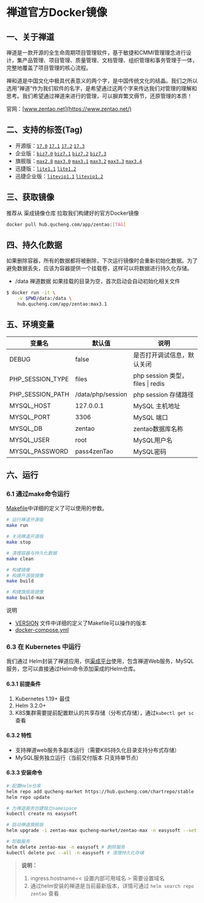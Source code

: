 # 禅道官方Docker镜像

## 一、关于禅道

禅道是一款开源的全生命周期项目管理软件，基于敏捷和CMMI管理理念进行设计，集产品管理、项目管理、质量管理、文档管理、组织管理和事务管理于一体，完整地覆盖了项目管理的核心流程。

禅和道是中国文化中极具代表意义的两个字，是中国传统文化的结晶。我们之所以选用“禅道”作为我们软件的名字，是希望通过这两个字来传达我们对管理的理解和思考。我们希望通过禅道来进行的管理，可以摒弃繁文缛节，还原管理的本质！

官网：[www.zentao.net](https://www.zentao.net/)

## 二、支持的标签(Tag)

- 开源版：[`17.0`](https://www.zentao.net/download/zentaopms17.0-80931.html) [`17.1`](https://www.zentao.net/download/zentaopms17.1-80973.html) [`17.2`](https://www.zentao.net/dynamic/zentaopms17.2-81021.html) [`17.3`](https://www.zentao.net/download/zentaopms17.3-81058.html)
- 企业版：[`biz7.0`](https://www.zentao.net/download/zentaopms.biz7.0-80932.html) [`biz7.1`](https://www.zentao.net/download/zentaopms.biz7.1-80974.html) [`biz7.2`](https://www.zentao.net/dynamic/zentaopms.biz7.2-81022.html) [`biz7.3`](https://www.zentao.net/download/zentaopms.biz7.3-81060.html)
- 旗舰版：[`max2.8`](https://www.zentao.net/dynamic/max2.8-80508.html) [`max3.0`](https://www.zentao.net/download/max3.0-80658.html) [`max3.1`](https://www.zentao.net/download/max3.1-80933.html) [`max3.2`](https://www.zentao.net/download/max3.2-80975.html) [`max3.3`](https://www.zentao.net/dynamic/max3.3-81023.html) [`max3.4`](https://www.zentao.net/download/max3.4-81061.html)
- 迅捷版：[`lite1.1`](https://www.zentao.net/dynamic/zentaolitev1.1-80683.html) [`lite1.2`](https://www.zentao.net/download/zentaolitev1.2-80982.html)
- 迅捷企业版：[`litevip1.1`](https://www.zentao.net/dynamic/zentaolitevipv1.1-80684.html) [`litevip1.2`](https://www.zentao.net/download/zentaolitevipv1.2-80983.html)

## 三、获取镜像

推荐从 渠成镜像仓库 拉取我们构建好的官方Docker镜像

```bash
docker pull hub.qucheng.com/app/zentao:[TAG]
```

## 四、持久化数据

如果删除容器，所有的数据都将被删除，下次运行镜像时会重新初始化数据。为了避免数据丢失，应该为容器提供一个挂载卷，这样可以将数据进行持久化存储。

- /data 禅道数据
如果挂载的目录为空，首次启动会自动初始化相关文件

```bash
$ docker run -it \
    -v $PWD/data:/data \
    hub.qucheng.com/app/zentao:max3.1
```

## 五、环境变量

| 变量名           | 默认值        | 说明                             |
| ---------------- | ------------- | -------------------------------- |
| DEBUG            | false         | 是否打开调试信息，默认关闭       |
| PHP_SESSION_TYPE | files         | php session 类型，files \| redis |
| PHP_SESSION_PATH | /data/php/session | php session 存储路径             |
| MYSQL_HOST       | 127.0.0.1     | MySQL 主机地址                   |
| MYSQL_PORT       | 3306          | MySQL 端口                       |
| MYSQL_DB         | zentao        | zentao数据库名称                 |
| MYSQL_USER       | root          | MySQL用户名                      |
| MYSQL_PASSWORD   | pass4zenTao   | MySQL密码                        |

## 六、运行

### 6.1 通过make命令运行

[Makefile](./Makefile)中详细的定义了可以使用的参数。

```bash
# 运行禅道开源版
make run

# 关闭禅道开源版
make stop

# 清理容器与持久化数据
make clean

# 构建镜像
# 构建开源版镜像
make build

# 构建旗舰版镜像
make build-max

```

说明

- [VERSION](./VERSION) 文件中详细的定义了Makefile可以操作的版本
- [docker-compose.yml](./docker-compose.yml)

### 6.3 在 Kubernetes 中运行

我们通过 Helm封装了禅道应用，供[渠成平台](https://www.qucheng.com)使用，包含禅道Web服务，MySQL服务，您可以直接通过Helm命令添加渠成的Helm仓库。

#### 6.3.1 前提条件

1. Kubernetes 1.19+ 最佳
2. Helm 3.2.0+
3. K8S集群需要提前配置默认的共享存储（分布式存储），通过`kubectl get sc` 查看

#### 6.3.2 特性

- 支持禅道web服务多副本运行（需要K8S持久化目录支持分布式存储）
- MySQL服务独立运行（当前交付版本 只支持单节点）

#### 6.3.3 安装命令

```bash
# 配置Helm仓库
helm repo add qucheng-market https://hub.qucheng.com/chartrepo/stable
helm repo update

# 为禅道服务创建独立namespace
kubectl create ns easysoft

# 启动禅道旗舰版
helm upgrade -i zentao-max qucheng-market/zentao-max -n easysoft --set ingress.hostname=zentao.local --set replicaCount=2 --set image.pullPolicy=Always

# 卸载服务
helm delete zentao-max -n easysoft # 删除服务
kubectl delete pvc --all -n easysoft # 清理持久化存储
```

> **说明：**
>
> 1. ingress.hostname=< 设置内部可用域名 > 需要设置域名
> 2. 通过helm安装的禅道是当前最新版本，详情可通过 `helm search repo zentao` 查看
